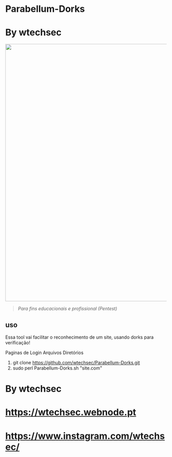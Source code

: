 # Parabellum-Dorks

# By wtechsec


<img src="https://github.com/wtechsec/Parabellum-Dorks/blob/main/Dorks.png" width="800px" height="auto">


> *Para fins educacionais e profissional (Pentest)* 



## uso

Essa tool vai facilitar o reconhecimento de um site, usando dorks para verificação!

Paginas de Login
Arquivos 
Diretórios

1. git clone https://github.com/wtechsec/Parabellum-Dorks.git
2. sudo perl Parabellum-Dorks.sh "site.com"


# By wtechsec
# https://wtechsec.webnode.pt
# https://www.instagram.com/wtechsec/

